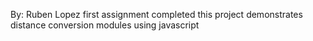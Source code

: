 By: Ruben Lopez
first assignment completed
this project demonstrates distance conversion modules using javascript
